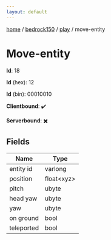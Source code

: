 ```yaml
---
layout: default
---
```


[home](/)  /  [bedrock150](/protocol/bedrock150)  /  [play](/protocol/bedrock150/play)  /  move-entity

# Move-entity

**Id**: 18

**Id** (hex): 12

**Id** (bin): 00010010

**Clientbound**: ✔️

**Serverbound**: ✖️

## Fields

Name | Type
---|---
entity id | varlong
position | float&lt;xyz&gt;
pitch | ubyte
head yaw | ubyte
yaw | ubyte
on ground | bool
teleported | bool

